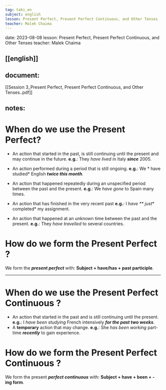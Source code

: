 ```yaml
---
tag: taki_en 
subject: english
lesson: Present Perfect, Present Perfect Continuous, and Other Tenses
teacher: Malek Chaima
---
```


date: 2023-08-08
lesson: Present Perfect, Present Perfect Continuous, and Other Tenses
teacher: Malek Chaima

[[english]]
---
## document:
[[Session 3_Present Perfect, Present Perfect Continuous, and Other Tenses..pdf]]
## notes:

# When do we use the Present Perfect?
  -  An action that started in the past, is still continuing until the present
and may continue in the future.
**e.g.**: They *have lived* in Italy ***since*** 2005.

- An action performed during a period that is still ongoing.
**e.g.**: We * have studied* English ***twice this month***.

- An action that happened repeatedly during an unspecified period
between the past and the present.
**e.g.**: We *have gone* to Spain many times.

- An action that has finished in the very recent past
**e.g.**: I *have ** just** completed* my assignment.

- An action that happened at an unknown time between the past and the
present.
**e.g.**: They *have travelled* to several countries.



# How do we form the Present Perfect ?
We form the ***present perfect*** with: **Subject + have/has + past participle**.

---

# When do we use the Present Perfect Continuous ?
-  An action that started in the past and is still continuing until the
present.
**e.g.**: I *have been studying* French intensively ***for the past two weeks***.
-  A **temporary** action that may change.
**e.g.**: She *has been working* part-time ***recently*** to gain experience.

# How do we form the Present Perfect Continuous ?
We form the present ***perfect continuous*** with: **Subject + have + been + -ing form**.

